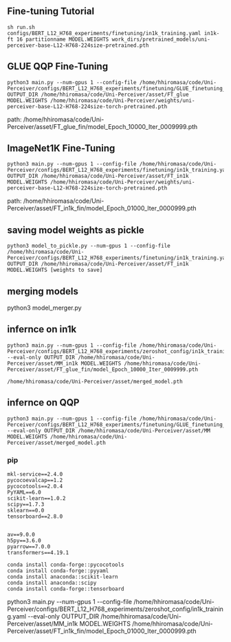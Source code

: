 
## Fine-tuning Tutorial
```
sh run.sh configs/BERT_L12_H768_experiments/finetuning/in1k_training.yaml in1k-ft 16 partitionname MODEL.WEIGHTS work_dirs/pretrained_models/uni-perceiver-base-L12-H768-224size-pretrained.pth
```

## GLUE QQP Fine-Tuning
<!--
This did not work. Seems like a command for slurm
```
sh run.sh configs/BERT_L12_H768_experiments/finetuning/in1k_training.yaml in1k-ft 16 partitionname MODEL.WEIGHTS /home/hhiromasa/code/Uni-Perceiver/weights/uni-perceiver-base-L12-H768-224size-torch-pretrained.pth
```
-->
```
python3 main.py --num-gpus 1 --config-file /home/hhiromasa/code/Uni-Perceiver/configs/BERT_L12_H768_experiments/finetuning/GLUE_finetuning_experiments/GLUE_QQP_mlm_finetune.yaml  OUTPUT_DIR /home/hhiromasa/code/Uni-Perceiver/asset/FT_glue MODEL.WEIGHTS /home/hhiromasa/code/Uni-Perceiver/weights/uni-perceiver-base-L12-H768-224size-torch-pretrained.pth
```

path: 
/home/hhiromasa/code/Uni-Perceiver/asset/FT_glue_fin/model_Epoch_10000_Iter_0009999.pth

## ImageNet1K Fine-Tuning
```
python3 main.py --num-gpus 1 --config-file /home/hhiromasa/code/Uni-Perceiver/configs/BERT_L12_H768_experiments/finetuning/in1k_training.yaml  OUTPUT_DIR /home/hhiromasa/code/Uni-Perceiver/asset/FT_in1k MODEL.WEIGHTS /home/hhiromasa/code/Uni-Perceiver/weights/uni-perceiver-base-L12-H768-224size-torch-pretrained.pth
```

path:
/home/hhiromasa/code/Uni-Perceiver/asset/FT_in1k_fin/model_Epoch_01000_Iter_0000999.pth

## saving model weights as pickle
```
python3 model_to_pickle.py --num-gpus 1 --config-file /home/hhiromasa/code/Uni-Perceiver/configs/BERT_L12_H768_experiments/finetuning/in1k_training.yaml  OUTPUT_DIR /home/hhiromasa/code/Uni-Perceiver/asset/FT_in1k MODEL.WEIGHTS [weights to save]
```

## merging models
python3 model_merger.py

## infernce on in1k
```
python3 main.py --num-gpus 1 --config-file /home/hhiromasa/code/Uni-Perceiver/configs/BERT_L12_H768_experiments/zeroshot_config/in1k_training.yaml --eval-only OUTPUT_DIR /home/hhiromasa/code/Uni-Perceiver/asset/MM_in1k MODEL.WEIGHTS /home/hhiromasa/code/Uni-Perceiver/asset/FT_glue_fin/model_Epoch_10000_Iter_0009999.pth

/home/hhiromasa/code/Uni-Perceiver/asset/merged_model.pth 
```
## infernce on QQP
```
python3 main.py --num-gpus 1 --config-file /home/hhiromasa/code/Uni-Perceiver/configs/BERT_L12_H768_experiments/finetuning/GLUE_finetuning_experiments/GLUE_QQP_mlm_finetune.yaml --eval-only OUTPUT_DIR /home/hhiromasa/code/Uni-Perceiver/asset/MM MODEL.WEIGHTS /home/hhiromasa/code/Uni-Perceiver/asset/merged_model.pth 
```


### pip
```
mkl-service==2.4.0
pycocoevalcap==1.2
pycocotools==2.0.4
PyYAML==6.0
scikit-learn==1.0.2
scipy==1.7.3
sklearn==0.0
tensorboard==2.8.0


av==9.0.0
h5py==3.6.0
pyarrow==7.0.0
transformers==4.19.1
```

```
conda install conda-forge::pycocotools
conda install conda-forge::pyyaml
conda install anaconda::scikit-learn
conda install anaconda::scipy
conda install conda-forge::tensorboard
```

python3 main.py --num-gpus 1 --config-file /home/hhiromasa/code/Uni-Perceiver/configs/BERT_L12_H768_experiments/zeroshot_config/in1k_training.yaml --eval-only OUTPUT_DIR /home/hhiromasa/code/Uni-Perceiver/asset/MM_in1k MODEL.WEIGHTS /home/hhiromasa/code/Uni-Perceiver/asset/FT_in1k_fin/model_Epoch_01000_Iter_0000999.pth